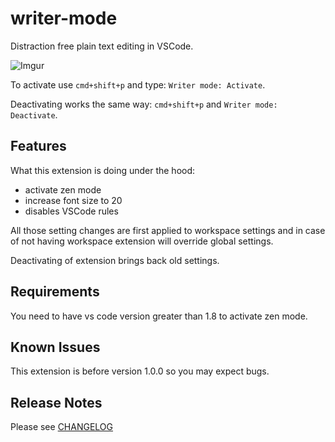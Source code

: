 # writer-mode

Distraction free plain text editing in VSCode.

![Imgur](https://i.imgur.com/33zYvoE.gif)

To activate use `cmd+shift+p` and type: `Writer mode: Activate`.

Deactivating works the same way: `cmd+shift+p` and `Writer mode: Deactivate`.

## Features

What this extension is doing under the hood:

- activate zen mode
- increase font size to 20
- disables VSCode rules

All those setting changes are first applied to workspace settings and in
case of not having workspace extension will override global settings.

Deactivating of extension brings back old settings.

## Requirements

You need to have vs code version greater than 1.8 to activate zen mode.

## Known Issues

This extension is before version 1.0.0 so you may expect bugs.

## Release Notes

Please see [CHANGELOG](./CHANGELOG.md)
